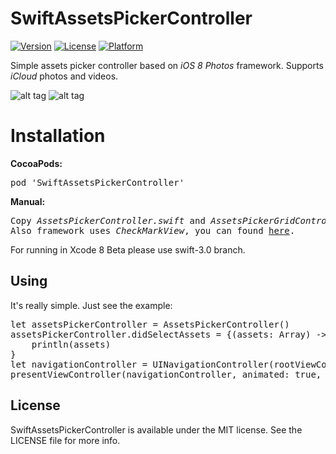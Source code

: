 # SwiftAssetsPickerController

[![Version](https://img.shields.io/cocoapods/v/SwiftAssetsPickerController.svg?style=flat)](http://cocoadocs.org/docsets/SwiftAssetsPickerController)
[![License](https://img.shields.io/cocoapods/l/SwiftAssetsPickerController.svg?style=flat)](http://cocoadocs.org/docsets/SwiftAssetsPickerController)
[![Platform](https://img.shields.io/cocoapods/p/SwiftAssetsPickerController.svg?style=flat)](http://cocoadocs.org/docsets/SwiftAssetsPickerController)

Simple assets picker controller based on <i>iOS 8</i> <i>Photos</i> framework. Supports <i>iCloud</i> photos and videos.

![alt tag](https://raw.github.com/maximbilan/SwiftAssetsPickerController/master/img/img1.png)
![alt tag](https://raw.github.com/maximbilan/SwiftAssetsPickerController/master/img/img2.png)

# Installation

<b>CocoaPods:</b>
<pre>
pod 'SwiftAssetsPickerController'
</pre>

<b>Manual:</b>
<pre>
Copy <i>AssetsPickerController.swift</i> and <i>AssetsPickerGridController.swift</i> to your project.
Also framework uses <i>CheckMarkView</i>, you can found <a href="https://github.com/maximbilan/CheckMarkView">here</a>.
</pre>

For running in Xcode 8 Beta please use swift-3.0 branch.

## Using

It's really simple. Just see the example:

<pre>
let assetsPickerController = AssetsPickerController()
assetsPickerController.didSelectAssets = {(assets: Array<PHAsset!>) -> () in
    println(assets)
}
let navigationController = UINavigationController(rootViewController: rootListAssets)
presentViewController(navigationController, animated: true, completion: nil)
</pre>

## License

SwiftAssetsPickerController is available under the MIT license. See the LICENSE file for more info.
